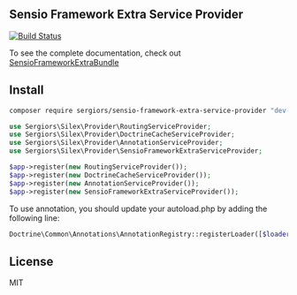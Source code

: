 Sensio Framework Extra Service Provider
---------------------------------------
[![Build Status](https://travis-ci.org/sergiors/sensio-framework-extra-service-provider.svg?branch=master)](https://travis-ci.org/sergiors/sensio-framework-extra-service-provider)

To see the complete documentation, check out [SensioFrameworkExtraBundle](http://symfony.com/doc/current/bundles/SensioFrameworkExtraBundle/index.html)

Install
-------
```bash
composer require sergiors/sensio-framework-extra-service-provider "dev-master"
```

```php
use Sergiors\Silex\Provider\RoutingServiceProvider;
use Sergiors\Silex\Provider\DoctrineCacheServiceProvider;
use Sergiors\Silex\Provider\AnnotationServiceProvider;
use Sergiors\Silex\Provider\SensioFrameworkExtraServiceProvider;

$app->register(new RoutingServiceProvider());
$app->register(new DoctrineCacheServiceProvider());
$app->register(new AnnotationServiceProvider());
$app->register(new SensioFrameworkExtraServiceProvider());
```

To use annotation, you should update your autoload.php by adding the following line:
```php
Doctrine\Common\Annotations\AnnotationRegistry::registerLoader([$loader, 'loadClass']);
```

License
-------
MIT

